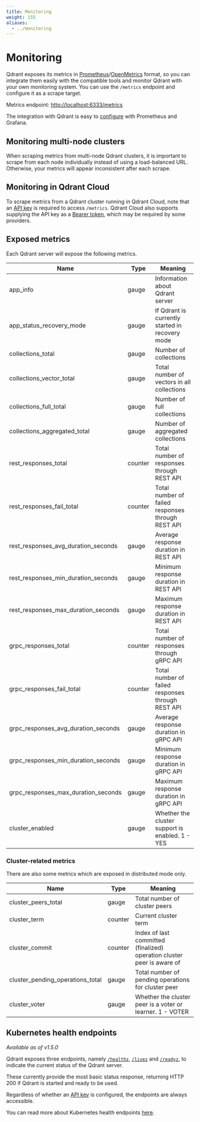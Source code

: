 ```yaml
---
title: Monitoring
weight: 155
aliases:
  - ../monitoring
---
```


# Monitoring

Qdrant exposes its metrics in [Prometheus](https://prometheus.io/docs/instrumenting/exposition_formats/#text-based-format)/[OpenMetrics](https://github.com/OpenObservability/OpenMetrics) format, so you can integrate them easily
with the compatible tools and monitor Qdrant with your own monitoring system. You can
use the `/metrics` endpoint and configure it as a scrape target.

Metrics endpoint: <http://localhost:6333/metrics>

The integration with Qdrant is easy to
[configure](https://prometheus.io/docs/prometheus/latest/getting_started/#configure-prometheus-to-monitor-the-sample-targets)
with Prometheus and Grafana.

## Monitoring multi-node clusters

When scraping metrics from multi-node Qdrant clusters, it is important to scrape from
each node individually instead of using a load-balanced URL. Otherwise, your metrics will appear inconsistent after each scrape.

## Monitoring in Qdrant Cloud

To scrape metrics from a Qdrant cluster running in Qdrant Cloud, note that an [API key](/documentation/cloud/authentication/) is required to access `/metrics`. Qdrant Cloud also supports supplying the API key as a [Bearer token](https://www.rfc-editor.org/rfc/rfc6750.html), which may be required by some providers.

## Exposed metrics

Each Qdrant server will expose the following metrics.

| Name                                | Type    | Meaning                                           |
|-------------------------------------|---------|---------------------------------------------------|
| app_info                            | gauge   | Information about Qdrant server                   |
| app_status_recovery_mode            | gauge   | If Qdrant is currently started in recovery mode   |
| collections_total                   | gauge   | Number of collections                             |
| collections_vector_total            | gauge   | Total number of vectors in all collections        |
| collections_full_total              | gauge   | Number of full collections                        |
| collections_aggregated_total        | gauge   | Number of aggregated collections                  |
| rest_responses_total                | counter | Total number of responses through REST API        |
| rest_responses_fail_total           | counter | Total number of failed responses through REST API |
| rest_responses_avg_duration_seconds | gauge   | Average response duration in REST API             |
| rest_responses_min_duration_seconds | gauge   | Minimum response duration in REST API             |
| rest_responses_max_duration_seconds | gauge   | Maximum response duration in REST API             |
| grpc_responses_total                | counter | Total number of responses through gRPC API        |
| grpc_responses_fail_total           | counter | Total number of failed responses through REST API |
| grpc_responses_avg_duration_seconds | gauge   | Average response duration in gRPC API             |
| grpc_responses_min_duration_seconds | gauge   | Minimum response duration in gRPC API             |
| grpc_responses_max_duration_seconds | gauge   | Maximum response duration in gRPC API             |
| cluster_enabled                     | gauge   | Whether the cluster support is enabled. 1 - YES   |

### Cluster-related metrics

There are also some metrics which are exposed in distributed mode only.

| Name                             | Type    | Meaning                                                                |
| -------------------------------- | ------- | ---------------------------------------------------------------------- |
| cluster_peers_total              | gauge   | Total number of cluster peers                                          |
| cluster_term                     | counter | Current cluster term                                                   |
| cluster_commit                   | counter | Index of last committed (finalized) operation cluster peer is aware of |
| cluster_pending_operations_total | gauge   | Total number of pending operations for cluster peer                    |
| cluster_voter                    | gauge   | Whether the cluster peer is a voter or learner. 1 - VOTER              |

## Kubernetes health endpoints

*Available as of v1.5.0*

Qdrant exposes three endpoints, namely
[`/healthz`](http://localhost:6333/healthz),
[`/livez`](http://localhost:6333/livez) and
[`/readyz`](http://localhost:6333/readyz), to indicate the current status of the
Qdrant server.

These currently provide the most basic status response, returning HTTP 200 if
Qdrant is started and ready to be used.

Regardless of whether an [API key](../security/#authentication) is configured,
the endpoints are always accessible.

You can read more about Kubernetes health endpoints
[here](https://kubernetes.io/docs/reference/using-api/health-checks/).
